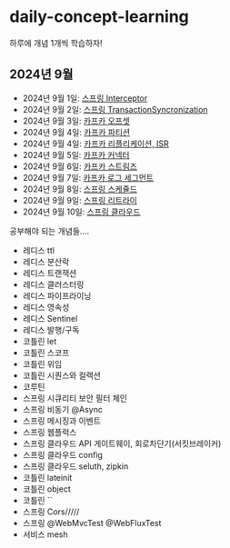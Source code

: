 # daily-concept-learning
하루에 개념 1개씩 학습하자! 

## 2024년 9월
- 2024년 9월 1일: [스프링 Interceptor](https://github.com/hiblue02/concept-learning-daily/blob/main/%EC%8A%A4%ED%94%84%EB%A7%81.md#%EC%8A%A4%ED%94%84%EB%A7%81-interceptor)
- 2024년 9월 2일: [스프링 TransactionSyncronization](https://github.com/hiblue02/concept-learning-daily/blob/main/%EC%8A%A4%ED%94%84%EB%A7%81.md#%EC%8A%A4%ED%94%84%EB%A7%81-transactionsynchronization)
- 2024년 9월 3일: [카프카 오프셋](https://github.com/hiblue02/concept-learning-daily/blob/main/%EC%B9%B4%ED%94%84%EC%B9%B4.md#%EC%B9%B4%ED%94%84%EC%B9%B4-offset)
- 2024년 9월 4일: [카프카 파티션](https://github.com/hiblue02/concept-learning-daily/blob/main/%EC%B9%B4%ED%94%84%EC%B9%B4.md#%EC%B9%B4%ED%94%84%EC%B9%B4-%ED%8C%8C%ED%8B%B0%EC%85%98)
- 2024년 9월 4일: [카프카 리플리케이션, ISR](https://github.com/hiblue02/concept-learning-daily/blob/main/%EC%B9%B4%ED%94%84%EC%B9%B4.md#%EC%B9%B4%ED%94%84%EC%B9%B4-%EB%A6%AC%ED%94%8C%EB%A6%AC%EC%BC%80%EC%9D%B4%EC%85%98%EA%B3%BC-isr)
- 2024년 9월 5일: [카프카 커넥터](https://github.com/hiblue02/concept-learning-daily/blob/main/%EC%B9%B4%ED%94%84%EC%B9%B4.md#%EC%B9%B4%ED%94%84%EC%B9%B4-%EC%BB%A4%EB%84%A5%ED%84%B0)
- 2024년 9월 6일: [카프카 스트림즈](https://github.com/hiblue02/daily-concept-learning/blob/main/%EC%B9%B4%ED%94%84%EC%B9%B4.md#%EC%B9%B4%ED%94%84%EC%B9%B4-%EC%8A%A4%ED%8A%B8%EB%A6%BC%EC%A6%88)
- 2024년 9월 7일: [카프카 로그 세그먼트](https://github.com/hiblue02/daily-concept-learning/blob/main/%EC%B9%B4%ED%94%84%EC%B9%B4.md#%EC%B9%B4%ED%94%84%EC%B9%B4-%EB%A1%9C%EA%B7%B8-%EC%84%B8%EA%B7%B8%EB%A8%BC%ED%8A%B8log-segment)
- 2024년 9월 8일: [스프링 스케쥴드](https://github.com/hiblue02/daily-concept-learning/blob/main/%EC%8A%A4%ED%94%84%EB%A7%81.md#%EC%8A%A4%ED%94%84%EB%A7%81-%EC%8A%A4%EC%BC%80%EC%A5%B4%EB%93%9C)
- 2024년 9월 9일: [스프링 리트라이](https://github.com/hiblue02/daily-concept-learning/blob/main/%EC%8A%A4%ED%94%84%EB%A7%81.md#%EC%8A%A4%ED%94%84%EB%A7%81-%EB%A6%AC%ED%8A%B8%EB%9D%BC%EC%9D%B4)
- 2024년 9월 10일: [스프링 클라우드](https://github.com/hiblue02/daily-concept-learning/blob/main/%EC%8A%A4%ED%94%84%EB%A7%81_%ED%81%B4%EB%9D%BC%EC%9A%B0%EB%93%9C.md#%EC%8A%A4%ED%94%84%EB%A7%81-%ED%81%B4%EB%9D%BC%EC%9A%B0%EB%93%9C)
  
공부해야 되는 개념들....
- 레디스 ttl
- 레디스 분산락
- 레디스 트랜잭션
- 레디스 클러스터링
- 레디스 파이프라이닝
- 레디스 영속성
- 레디스 Sentinel
- 레디스 발행/구독
- 코틀린 let
- 코틀린 스코프
- 코틀린 위임
- 코틀린 시퀀스와 컬렉션
- 코루틴
- 스프링 시큐리티 보안 필터 체인
- 스프링 비동기 @Async
- 스프링 메시징과 이벤트
- 스프링 웹플럭스
- 스프링 클라우드 API 게이트웨이, 회로차단기(서킷브레이커) 
- 스프링 클라우드 config
- 스프링 클라우드 seluth, zipkin
- 코틀린 lateinit
- 코틀린 object
- 코틀린 ``
- 스프링 Cors/////
- 스프링 @WebMvcTest @WebFluxTest
- 서비스 mesh
